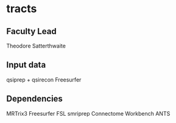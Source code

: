 # tracts

## Faculty Lead
Theodore Satterthwaite

## Input data
qsiprep + qsirecon
Freesurfer

## Dependencies
MRTrix3
Freesurfer
FSL
smriprep
Connectome Workbench
ANTS
